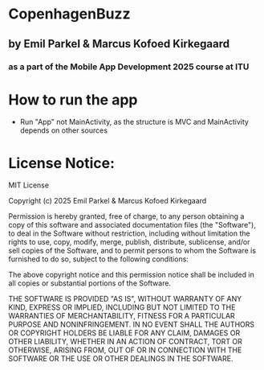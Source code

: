 # CopenhagenBuzz 
## by Emil Parkel & Marcus Kofoed Kirkegaard
### as a part of the Mobile App Development 2025 course at ITU

# How to run the app
- Run "App" not MainActivity, as the structure is MVC and MainActivity depends on other sources


# License Notice:
MIT License

Copyright (c) 2025 Emil Parkel & Marcus Kofoed Kirkegaard

Permission is hereby granted, free of charge, to any person obtaining a copy
of this software and associated documentation files (the "Software"), to deal
in the Software without restriction, including without limitation the rights
to use, copy, modify, merge, publish, distribute, sublicense, and/or sell
copies of the Software, and to permit persons to whom the Software is
furnished to do so, subject to the following conditions:

The above copyright notice and this permission notice shall be included in all
copies or substantial portions of the Software.

THE SOFTWARE IS PROVIDED "AS IS", WITHOUT WARRANTY OF ANY KIND, EXPRESS OR
IMPLIED, INCLUDING BUT NOT LIMITED TO THE WARRANTIES OF MERCHANTABILITY,
FITNESS FOR A PARTICULAR PURPOSE AND NONINFRINGEMENT. IN NO EVENT SHALL THE
AUTHORS OR COPYRIGHT HOLDERS BE LIABLE FOR ANY CLAIM, DAMAGES OR OTHER
LIABILITY, WHETHER IN AN ACTION OF CONTRACT, TORT OR OTHERWISE, ARISING FROM,
OUT OF OR IN CONNECTION WITH THE SOFTWARE OR THE USE OR OTHER DEALINGS IN THE
SOFTWARE.


